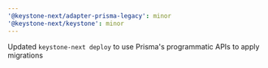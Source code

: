 ```yaml
---
'@keystone-next/adapter-prisma-legacy': minor
'@keystone-next/keystone': minor
---
```


Updated `keystone-next deploy` to use Prisma's programmatic APIs to apply migrations

